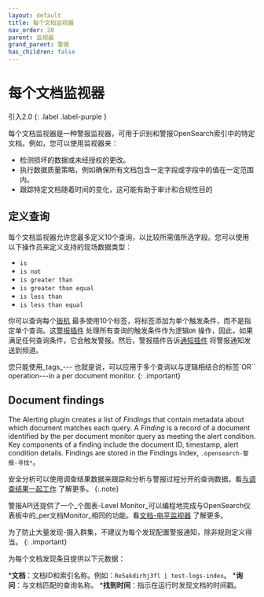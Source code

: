 ```yaml
---
layout: default
title: 每个文档监视器
nav_order: 20
parent: 监视器
grand_parent: 警报
has_children: false
---
```


# 每个文档监视器
引入2.0
{: .label .label-purple }

每个文档监视器是一种警报监视器，可用于识别和警报OpenSearch索引中的特定文档。例如，您可以使用监视器来：

- 检测损坏的数据或未经授权的更改。
- 执行数据质量策略，例如确保所有文档包含一定字段或字段中的值在一定范围内。
- 跟踪特定文档随着时间的变化，这可能有助于审计和合规性目的

## 定义查询

每个文档监视器允许您最多定义10个查询，以比较所需值所选字段。您可以使用以下操作员来定义支持的现场数据类型：

- `is` 
- `is not`
- `is greater than`
- `is greater than equal`
- `is less than`
- `is less than equal`

你可以查询每个[扳机]({{site.url}}{{site.baseurl}}/observing-your-data/alerting/triggers/) 最多使用10个标签，将标签添加为单个触发条件，而不是指定单个查询。这[警报插件]({{site.url}}{{site.baseurl}}/observing-your-data/alerting/monitors/) 处理所有查询的触发条件作为逻辑`OR` 操作，因此，如果满足任何查询条件，它会触发警报。然后，警报插件告诉[通知插件]({{site.url}}{{site.baseurl}}/observing-your-data/notifications/index/) 将警报通知发送到频道。

您只能使用_tags_--- 也就是说，可以应用于多个查询以与逻辑相结合的标签`OR`` operation---in a per document monitor.
{: .important}

## Document findings

The Alerting plugin creates a list of _Findings_ that contain metadata about which document matches each query. A _Finding_ is a record of a document identified by the per document monitor query as meeting the alert condition. Key components of a finding include the document ID, timestamp, alert condition details. Findings are stored in the Findings index, `.opensearch-警报-寻找*`。

安全分析可以使用调查结果数据来跟踪和分析与警报过程分开的查询数据。看[与调查结果一起工作]({{site.url}}{{site.baseurl}}/security-analytics/usage/findings/) 了解更多。
{:.note}

警报API还提供了一个_个图表-Level Monitor_可以编程地完成与OpenSearch仪表板中的_per文档Monitor_相同的功能。看[文档-电平监视器]({{site.url}}{{site.baseurl}}/monitoring-plugins/alerting/api/#document-level-monitors) 了解更多。

为了防止大量发现-摄入群集，不建议为每个发现配置警报通知，除非规则定义得当。
{: .important}

为每个文档发现条目提供以下元数据：

***文档**：文档ID和索引名称。例如：`Re5akdirhj3fl | test-logs-index`。
***询问**：与文档匹配的查询名称。
***找到时间**：指示在运行时发现文档的时间戳。

